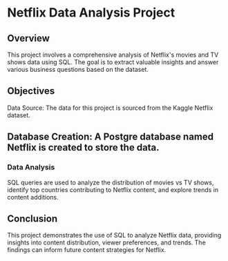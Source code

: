 # Netflix Data Analysis Project
## Overview
This project involves a comprehensive analysis of Netflix's movies and TV shows data using SQL. The goal is to extract valuable insights and answer various business questions based on the dataset.

## Objectives
Data Source: The data for this project is sourced from the Kaggle Netflix dataset.

## Database Creation: A Postgre database named Netflix is created to store the data.

### **Data Analysis**
SQL queries are used to analyze the distribution of movies vs TV shows, identify top countries contributing to Netflix content, and explore trends in content additions.

## **Conclusion**
This project demonstrates the use of SQL to analyze Netflix data, providing insights into content distribution, viewer preferences, and trends. The findings can inform future content strategies for Netflix.
